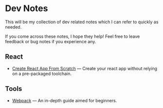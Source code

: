 # Dev Notes

This will be my collection of dev related notes which I can refer to quickly as needed.

If you come across these notes, I hope they help! Feel free to leave feedback or bug notes if you experience any.

## React

* [Create React App From Scratch]((https://github.com/farhanjiwani/dev-notes/blob/master/react/React-From_Scratch.md)) &mdash; Create your react app without relying on a pre-packaged toolchain.

## Tools

* [Webpack](https://github.com/farhanjiwani/dev-notes/blob/master/tools/Webpack.md) &mdash; An in-depth guide aimed for beginners.
